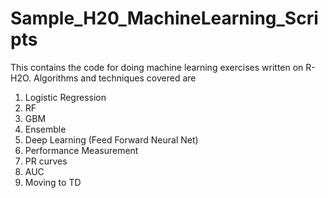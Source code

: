 # Sample_H20_MachineLearning_Scripts

This contains the code for doing machine learning exercises written on R-H2O. Algorithms and techniques covered are
 1. Logistic Regression
 2. RF
 3. GBM
 4. Ensemble
 5. Deep Learning (Feed Forward Neural Net)
 1. Performance Measurement
 2. PR curves
 3. AUC 
 4. Moving to TD
